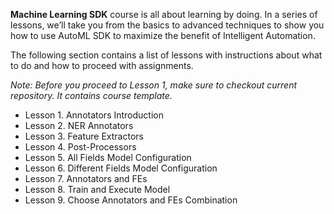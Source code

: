 <p><b>Machine Learning SDK</b> course is all about learning by doing. In a series of lessons, we’ll take you from the basics to advanced techniques to show you how to use AutoML SDK to maximize the benefit of Intelligent Automation.</p>

<p>The following section contains a list of lessons with instructions about what to do and how to proceed with assignments.</p>

<p><i>Note: Before you proceed to Lesson 1, make sure to checkout current repository. It contains course template.</i></p>

<ul>
<li>Lesson 1. Annotators Introduction</li>
<li>Lesson 2. NER Annotators</li>
<li>Lesson 3. Feature Extractors</li>
<li>Lesson 4. Post-Processors</li>
<li>Lesson 5. All Fields Model Configuration</li>
<li>Lesson 6. Different Fields Model Configuration</li>
<li>Lesson 7. Annotators and FEs</li>
<li>Lesson 8. Train and Execute Model</li>
<li>Lesson 9. Choose Annotators and FEs Combination</li>
</ul>
